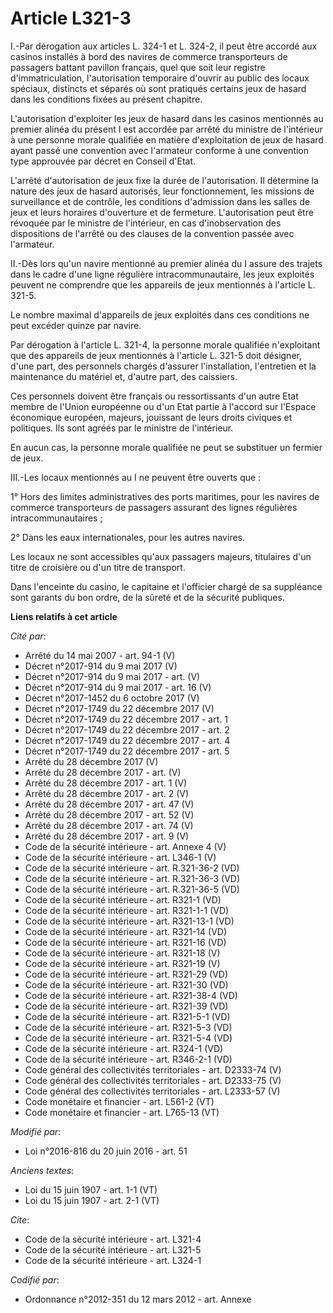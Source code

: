# Article L321-3

I.-Par dérogation aux articles L. 324-1 et L. 324-2, il peut être accordé aux casinos installés à bord des navires de
commerce transporteurs de passagers battant pavillon français, quel que soit leur registre d'immatriculation, l'autorisation
temporaire d'ouvrir au public des locaux spéciaux, distincts et séparés où sont pratiqués certains jeux de hasard dans les
conditions fixées au présent chapitre. 

L'autorisation d'exploiter les jeux de hasard dans les casinos mentionnés au premier alinéa du présent I est accordée par
arrêté du ministre de l'intérieur à une personne morale qualifiée en matière d'exploitation de jeux de hasard ayant passé une
convention avec l'armateur conforme à une convention type approuvée par décret en Conseil d'Etat. 

L'arrêté d'autorisation de jeux fixe la durée de l'autorisation. Il détermine la nature des jeux de hasard autorisés, leur
fonctionnement, les missions de surveillance et de contrôle, les conditions d'admission dans les salles de jeux et leurs
horaires d'ouverture et de fermeture. L'autorisation peut être révoquée par le ministre de l'intérieur, en cas
d'inobservation des dispositions de l'arrêté ou des clauses de la convention passée avec l'armateur. 

II.-Dès lors qu'un navire mentionné au premier alinéa du I assure des trajets dans le cadre d'une ligne régulière
intracommunautaire, les jeux exploités peuvent ne comprendre que les appareils de jeux mentionnés à l'article L. 321-5. 

Le nombre maximal d'appareils de jeux exploités dans ces conditions ne peut excéder quinze par navire. 

Par dérogation à l'article L. 321-4, la personne morale qualifiée n'exploitant que des appareils de jeux mentionnés à
l'article L. 321-5 doit désigner, d'une part, des personnels chargés d'assurer l'installation, l'entretien et la maintenance
du matériel et, d'autre part, des caissiers. 

Ces personnels doivent être français ou ressortissants d'un autre Etat membre de l'Union européenne ou d'un Etat partie à
l'accord sur l'Espace économique européen, majeurs, jouissant de leurs droits civiques et politiques. Ils sont agréés par le
ministre de l'intérieur. 

En aucun cas, la personne morale qualifiée ne peut se substituer un fermier de jeux. 

III.-Les locaux mentionnés au I ne peuvent être ouverts que : 

1° Hors des limites administratives des ports maritimes, pour les navires de commerce transporteurs de passagers assurant des
lignes régulières intracommunautaires ; 

2° Dans les eaux internationales, pour les autres navires. 

Les locaux ne sont accessibles qu'aux passagers majeurs, titulaires d'un titre de croisière ou d'un titre de transport. 

Dans l'enceinte du casino, le capitaine et l'officier chargé de sa suppléance sont garants du bon ordre, de la sûreté et de
la sécurité publiques.

**Liens relatifs à cet article**

_Cité par_:

  - Arrêté du 14 mai 2007 - art. 94-1 (V)
  - Décret n°2017-914 du 9 mai 2017 (V)
  - Décret n°2017-914 du 9 mai 2017 - art. (V)
  - Décret n°2017-914 du 9 mai 2017 - art. 16 (V)
  - Décret n°2017-1452 du 6 octobre 2017 (V)
  - Décret n°2017-1749 du 22 décembre 2017 (V)
  - Décret n°2017-1749 du 22 décembre 2017 - art. 1
  - Décret n°2017-1749 du 22 décembre 2017 - art. 2
  - Décret n°2017-1749 du 22 décembre 2017 - art. 4
  - Décret n°2017-1749 du 22 décembre 2017 - art. 5
  - Arrêté du 28 décembre 2017 (V)
  - Arrêté du 28 décembre 2017 - art. (V)
  - Arrêté du 28 décembre 2017 - art. 1 (V)
  - Arrêté du 28 décembre 2017 - art. 2 (V)
  - Arrêté du 28 décembre 2017 - art. 47 (V)
  - Arrêté du 28 décembre 2017 - art. 52 (V)
  - Arrêté du 28 décembre 2017 - art. 74 (V)
  - Arrêté du 28 décembre 2017 - art. 9 (V)
  - Code de la sécurité intérieure - art. Annexe 4 (V)
  - Code de la sécurité intérieure - art. L346-1 (V)
  - Code de la sécurité intérieure - art. R.321-36-2 (VD)
  - Code de la sécurité intérieure - art. R.321-36-3 (VD)
  - Code de la sécurité intérieure - art. R.321-36-5 (VD)
  - Code de la sécurité intérieure - art. R321-1 (VD)
  - Code de la sécurité intérieure - art. R321-1-1 (VD)
  - Code de la sécurité intérieure - art. R321-13-1 (VD)
  - Code de la sécurité intérieure - art. R321-14 (VD)
  - Code de la sécurité intérieure - art. R321-16 (VD)
  - Code de la sécurité intérieure - art. R321-18 (V)
  - Code de la sécurité intérieure - art. R321-19 (V)
  - Code de la sécurité intérieure - art. R321-29 (VD)
  - Code de la sécurité intérieure - art. R321-30 (VD)
  - Code de la sécurité intérieure - art. R321-38-4 (VD)
  - Code de la sécurité intérieure - art. R321-39 (VD)
  - Code de la sécurité intérieure - art. R321-5-1 (VD)
  - Code de la sécurité intérieure - art. R321-5-3 (VD)
  - Code de la sécurité intérieure - art. R321-5-4 (VD)
  - Code de la sécurité intérieure - art. R324-1 (VD)
  - Code de la sécurité intérieure - art. R346-2-1 (VD)
  - Code général des collectivités territoriales - art. D2333-74 (V)
  - Code général des collectivités territoriales - art. D2333-75 (V)
  - Code général des collectivités territoriales - art. L2333-57 (V)
  - Code monétaire et financier - art. L561-2 (VT)
  - Code monétaire et financier - art. L765-13 (VT)

_Modifié par_:

  - Loi n°2016-816 du 20 juin 2016 - art. 51

_Anciens textes_:

  - Loi du 15 juin 1907 - art. 1-1 (VT)
  - Loi du 15 juin 1907 - art. 2-1 (VT)

_Cite_:

  - Code de la sécurité intérieure - art. L321-4
  - Code de la sécurité intérieure - art. L321-5
  - Code de la sécurité intérieure - art. L324-1

_Codifié par_:

  - Ordonnance n°2012-351 du 12 mars 2012 - art. Annexe
